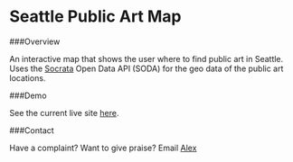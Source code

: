 Seattle Public Art Map
===

###Overview

An interactive map that shows the user where to find public art in Seattle.  Uses the [Socrata](http://socrata.com) Open Data API (SODA) for the geo data of the public art locations.  

###Demo

See the current live site [here](http://amiranda222.github.io/SeattleArtMap/).

###Contact

Have a complaint?  Want to give praise?  Email [Alex](mailto:alexandermichaelmiranda@gmail.com)
